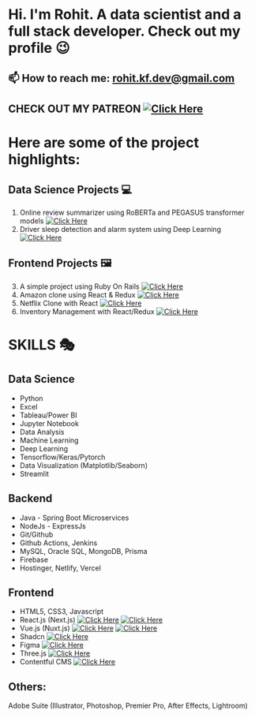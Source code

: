 # Hi. I'm Rohit. A data scientist and a full stack developer. Check out my profile 😉

## 📫 How to reach me: rohit.kf.dev@gmail.com
## CHECK OUT MY PATREON [![Click Here](https://img.shields.io/badge/Click_Here-blue)](https://patreon.com/Devzone484)

# Here are some of the project highlights:

## Data Science Projects 💻
1. Online review summarizer using RoBERTa and PEGASUS transformer models [![Click Here](https://img.shields.io/badge/Click_Here-blue)](https://github.com/rkf2778/online-review-summarizer)
2. Driver sleep detection and alarm system using Deep Learning [![Click Here](https://img.shields.io/badge/Click_Here-blue)](https://github.com/rkf2778/Driver-Fatigue-Detection-with-OpenCV-and-Deep-Learning)

## Frontend Projects 🖼️
3. A simple project using Ruby On Rails [![Click Here](https://img.shields.io/badge/Click_Here-blue)](https://github.com/rkf2778/Simple-Ruby-On-Rails-App)
4. Amazon clone using React & Redux [![Click Here](https://img.shields.io/badge/Click_Here-blue)](https://github.com/rkf2778/amazon-clone-react)
5. Netflix Clone with React [![Click Here](https://img.shields.io/badge/Click_Here-blue)](https://github.com/rkf2778/Netlfix-Clone-app)
6. Inventory Management with React/Redux [![Click Here](https://img.shields.io/badge/Click_Here-blue)](https://github.com/rkf2778/Product_Inventory_React_Capstone)

# SKILLS 🎭

## Data Science
- Python
- Excel
- Tableau/Power BI
- Jupyter Notebook
- Data Analysis
- Machine Learning
- Deep Learning
- Tensorflow/Keras/Pytorch
- Data Visualization (Matplotlib/Seaborn)
- Streamlit

## Backend
- Java - Spring Boot Microservices
- NodeJs - ExpressJs
- Git/Github
- Github Actions, Jenkins
- MySQL, Oracle SQL, MongoDB, Prisma
- Firebase
- Hostinger, Netlify, Vercel

## Frontend
- HTML5, CSS3, Javascript
- React.js (Next.js) [![Click Here](https://img.shields.io/badge/React_Website-blue)](https://react.dev/) [![Click Here](https://img.shields.io/badge/Next_Website-green)](https://nextjs.org/)
- Vue.js (Nuxt.js) [![Click Here](https://img.shields.io/badge/Vue_Website-blue)](https://vuejs.org/) [![Click Here](https://img.shields.io/badge/Nuxt_Website-green)](https://nuxt.com/)
- Shadcn [![Click Here](https://img.shields.io/badge/Website-blue)](https://ui.shadcn.com/)
- Figma [![Click Here](https://img.shields.io/badge/Website-blue)](https://www.figma.com/)
- Three.js [![Click Here](https://img.shields.io/badge/Website-blue)](https://www.threejs.com/)
- Contentful CMS [![Click Here](https://img.shields.io/badge/Website-blue)](https://contentful.com/)

## Others:
Adobe Suite (Illustrator, Photoshop, Premier Pro, After Effects, Lightroom)
